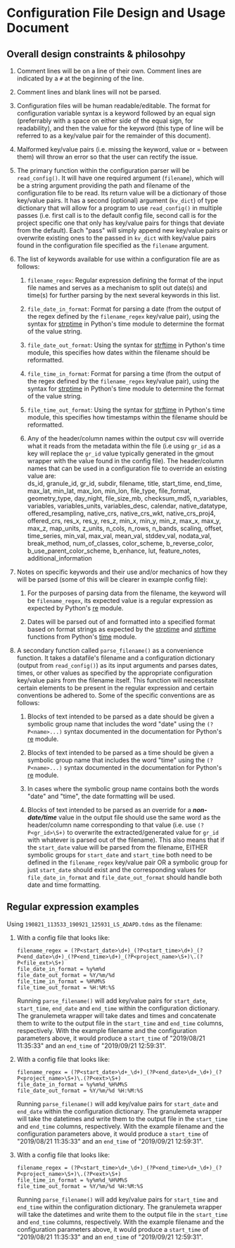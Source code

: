 # Configuration File Design and Usage Document

## Overall design constraints & philosohpy

1. Comment lines will be on a line of their own. Comment lines are indicated by a `#` at the beginning of the line.

1. Comment lines and blank lines will not be parsed.

1. Configuration files will be human readable/editable. The format for configuration variable syntax is a keyword followed by an equal sign (preferrably with a space on either side of the equal sign, for readability), and then the value for the keyword (this type of line will be referred to as a key/value pair for the remainder of this document).

1. Malformed key/value pairs (i.e. missing the keyword, value or = between them) will throw an error so that the user can rectify the issue.

1. The primary function within the configuration parser will be `read_config()`. It will have one required argument (`filename`), which will be a string argument providing the path and filename of the configuration file to be read. Its return value will be a dictionary of those key/value pairs. It has a second (optional) argument (`kv_dict`) of type dictionary that will allow for a program to use `read_config()` in multiple passes (i.e. first call is to the default config file, second call is for the project specific one that only has key/value pairs for things that deviate from the default). Each "pass" will simply append new key/value pairs or overwrite existing ones to the passed in `kv_dict` with key/value pairs found in the configuration file specified as the `filename` argument.

1. The list of keywords available for use within a configuration file are as follows:
	1. `filename_regex`: Regular expression defining the format of the input file names and serves as a mechanism to split out date(s) and time(s) for further parsing by the next several keywords in this list.

	1. `file_date_in_format`: Format for parsing a date (from the output of the regex defined by the `filename_regex` key/value pair), using the syntax for [strptime](https://docs.python.org/3/library/time.html#time.strptime) in Python's time module to determine the format of the value string.

	1. `file_date_out_format`: Using the syntax for [strftime](https://docs.python.org/3/library/time.html#time.strftime) in Python's time module, this specifies how dates within the filename should be reformatted.

	1. `file_time_in_format`: Format for parsing a time (from the output of the regex defined by the `filename_regex` key/value pair), using the syntax for [strptime](https://docs.python.org/3/library/time.html#time.strptime) in Python's time module to determine the format of the value string.

	1. `file_time_out_format`: Using the syntax for [strftime](https://docs.python.org/3/library/time.html#time.strftime) in Python's time module, this specifies how timestamps within the filename should be reformatted.

	1. Any of the header/column names within the output csv will override what it reads from the metadata within the file (i.e using `gr_id` as a key will replace the `gr_id` value typically generated in the gmout wrapper with the value found in the config file). The header/column names that can be used in a configuration file to override an existing value are:<br> ds_id, granule_id, gr_id, subdir, filename, title, start_time, end_time, max_lat, min_lat, max_lon, min_lon, file_type, file_format, geometry_type, day_night, file_size_mb, checksum_md5, n_variables, variables, variables_units, variables_desc, calendar, native_datatype, offered_resampling, native_crs, native_crs_wkt, native_crs_proj4, offered_crs, res_x, res_y, res_z, min_x, min_y, min_z, max_x, max_y, max_z, map_units, z_units, n_cols, n_rows, n_bands, scaling, offset, time_series, min_val, max_val, mean_val, stddev_val, nodata_val, break_method, num_of_classes, color_scheme, b_reverse_color, b_use_parent_color_scheme, b_enhance, lut, feature_notes, additional_information

1. Notes on specific keywords and their use and/or mechanics of how they will be parsed (some of this will be clearer in example config file):
	1. For the purposes of parsing data from the filename, the keyword will be `filename_regex`, its expected value is a regular expression as expected by Python's [re](https://docs.python.org/3/library/re.html#module-re) module.

	1. Dates will be parsed out of and formatted into a specified format based on format strings as expected by the [strptime](https://docs.python.org/3/library/time.html#time.strptime) and [strftime](https://docs.python.org/3/library/time.html#time.strftime) functions from Python's [time](https://docs.python.org/3/library/time.html) module.

1. A secondary function called `parse_filename()` as a convenience function. It takes a datafile's filename and a configuration dictionary (output from `read_config()`) as its input arguments and parses dates, times, or other values as specified by the appropriate configuration key/value pairs from the filename itself. This function will necessitate certain elements to be present in the regular expression and certain conventions be adhered to. Some of the specific conventions are as follows:
	1. Blocks of text intended to be parsed as a date should be given a symbolic group name that includes the word "date" using the `(?P<name>...)` syntax documented in the documentation for Python's [re](https://docs.python.org/3/library/re.html#module-re) module.

	1. Blocks of text intended to be parsed as a time should be given a symbolic group name that includes the word "time" using the `(?P<name>...)` syntax documented in the documentation for Python's [re](https://docs.python.org/3/library/re.html#module-re) module.

	1. In cases where the symbolic group name contains both the words "date" and "time", the date formatting will be used.

	1. Blocks of text intended to be parsed as an override for a <b><i>non-date/time</i></b> value in the output file should use the same word as the header/column name corresponding to that value (i.e. use `(?P<gr_id>\S+)` to overwrite the extracted/generated value for `gr_id` with whatever is parsed out of the filename). This also means that if the `start_date` value will be parsed from the filename, EITHER symbolic groups for `start_date` and `start_time` both need to be defined in the `filename_regex` key/value pair OR a symbolic group for just `start_date` should exist and the corresponding values for `file_date_in_format` and `file_date_out_format` should handle both date and time formatting.

## Regular expression examples

Using `190821_113533_190921_125931_LS_ADAPD.tdms` as the filename:
1. With a config file that looks like:<br>
	```
	filename_regex = (?P<start_date>\d+)_(?P<start_time>\d+)_(?P<end_date>\d+)_(?P<end_time>\d+)_(?P<project_name>\S+)\.(?P<file_ext>\S+)
	file_date_in_format = %y%m%d
	file_date_out_format = %Y/%m/%d
	file_time_in_format = %H%M%S
	file_time_out_format = %H:%M:%S
	```

	Running `parse_filename()` will add key/value pairs for `start_date`, `start_time`, `end_date` and `end_time` within the configuration dictionary. The granulemeta wrapper will take dates and times and concatenate them to write to the output file in the `start_time` and `end_time` columns, respectively.
	With the example filename and the configuration parameters above, it would produce a `start_time` of "2019/08/21 11:35:33" and an `end_time` of "2019/09/21 12:59:31".
	
1. With a config file that looks like:<br>
	```
	filename_regex = (?P<start_date>\d+_\d+)_(?P<end_date>\d+_\d+)_(?P<project_name>\S+)\.(?P<ext>\S+)
	file_date_in_format = %y%m%d_%H%M%S
	file_date_out_format = %Y/%m/%d %H:%M:%S
	```

	Running `parse_filename()` will add key/value pairs for `start_date`  and `end_date` within the configuration dictionary. The granulemeta wrapper will take the datetimes and write them to the output file in the `start_time` and `end_time` columns, respectively.
	With the example filename and the configuration parameters above, it would produce a `start_time` of "2019/08/21 11:35:33" and an `end_time` of "2019/09/21 12:59:31".

1. With a config file that looks like:<br>
	```
	filename_regex = (?P<start_time>\d+_\d+)_(?P<end_time>\d+_\d+)_(?P<project_name>\S+)\.(?P<ext>\S+)
	file_time_in_format = %y%m%d_%H%M%S
	file_time_out_format = %Y/%m/%d %H:%M:%S
	```

	Running `parse_filename()` will add key/value pairs for `start_time`  and `end_time` within the configuration dictionary. The granulemeta wrapper will take the datetimes and write them to the output file in the `start_time` and `end_time` columns, respectively.
	With the example filename and the configuration parameters above, it would produce a `start_time` of "2019/08/21 11:35:33" and an `end_time` of "2019/09/21 12:59:31".